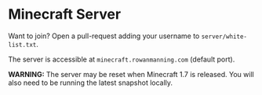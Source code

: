 
Minecraft Server
================

Want to join? Open a pull-request adding your username to `server/white-list.txt`.

The server is accessible at `minecraft.rowanmanning.com` (default port).

**WARNING:** The server may be reset when Minecraft 1.7 is released. You will also need to be running the latest snapshot locally.

